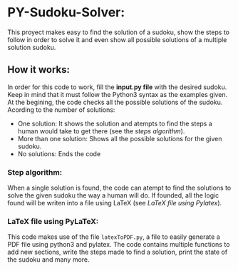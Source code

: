 # PY-Sudoku-Solver:

This proyect makes easy to find the solution of a sudoku, show the steps to follow in order to solve it and even show all possible solutions of a multiple solution sudoku.

## How it works:
In order for this code to work, fill the **input.py file** with the desired sudoku. Keep in mind that it must follow the Python3 syntax as the examples given.
At the begining, the code checks all the possible solutions of the sudoku. Acording to the number of solutions:
- One solution: It shows the solution and atempts to find the steps a human would take to get there (see the *steps algorithm*).
- More than one solution: Shows all the possible solutions for the given sudoku.
- No solutions: Ends the code

### Step algorithm:
When a single solution is found, the code can atempt to find the solutions to solve the given sudoku the way a human will do. If founded, all the logic found will be writen into a file using LaTeX (see *LaTeX file using Pylatex*).

### LaTeX file using PyLaTeX:
This code makes use of the file `latexToPDF.py`, a file to easily generate a PDF file using python3 and pylatex. The code contains multiple functions to add new sections, write the steps made to find a solution, print the state of the sudoku and many more. 